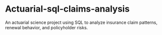 # Actuarial-sql-claims-analysis
An actuarial science project using SQL to analyze insurance claim patterns, renewal behavior, and policyholder risks.
